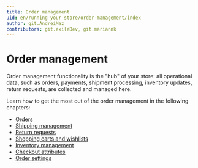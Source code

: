 ```yaml
---
title: Order management
uid: en/running-your-store/order-management/index
author: git.AndreiMaz
contributors: git.exileDev, git.mariannk
---
```


# Order management

Order management functionality is the "hub" of your store: all operational data, such as orders, payments, shipment processing, inventory updates, return requests, are collected and managed here.

Learn how to get the most out of the order management in the following chapters:

* [Orders](xref:en/running-your-store/order-management/orders)
* [Shipping management](xref:en/running-your-store/order-management/shipping-management)
* [Return requests](xref:en/running-your-store/order-management/return-requests)
* [Shopping carts and wishlists](xref:en/running-your-store/order-management/shopping-carts-and-wishlists)
* [Inventory management](xref:en/running-your-store/order-management/inventory-management)
* [Checkout attributes](xref:en/running-your-store/order-management/checkout-attributes)
* [Order settings](xref:en/running-your-store/order-management/order-settings)
